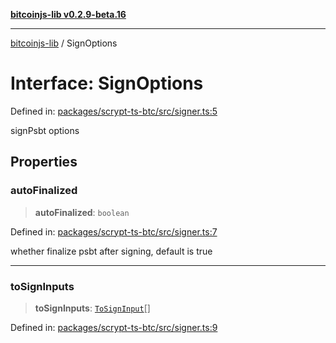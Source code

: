 [**bitcoinjs-lib v0.2.9-beta.16**](../README.md)

***

[bitcoinjs-lib](../README.md) / SignOptions

# Interface: SignOptions

Defined in: [packages/scrypt-ts-btc/src/signer.ts:5](https://github.com/sCrypt-Inc/scrypt-btc-mono/blob/7d2760b2d3565565fcb011792878d3764e0701be/packages/scrypt-ts-btc/src/signer.ts#L5)

signPsbt options

## Properties

### autoFinalized

> **autoFinalized**: `boolean`

Defined in: [packages/scrypt-ts-btc/src/signer.ts:7](https://github.com/sCrypt-Inc/scrypt-btc-mono/blob/7d2760b2d3565565fcb011792878d3764e0701be/packages/scrypt-ts-btc/src/signer.ts#L7)

whether finalize psbt after signing, default is true

***

### toSignInputs

> **toSignInputs**: [`ToSignInput`](ToSignInput.md)[]

Defined in: [packages/scrypt-ts-btc/src/signer.ts:9](https://github.com/sCrypt-Inc/scrypt-btc-mono/blob/7d2760b2d3565565fcb011792878d3764e0701be/packages/scrypt-ts-btc/src/signer.ts#L9)

